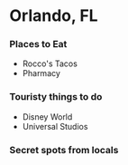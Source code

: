 # Orlando, FL

### Places to Eat
- Rocco's Tacos
- Pharmacy

### Touristy things to do
- Disney World
- Universal Studios

### Secret spots from locals
